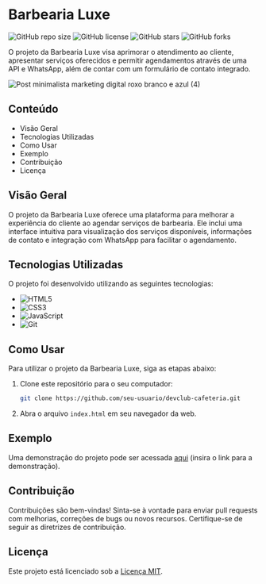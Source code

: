 # Barbearia Luxe

![GitHub repo size](https://img.shields.io/github/repo-size/seu-usuario/devclub-cafeteria)
![GitHub license](https://img.shields.io/github/license/seu-usuario/devclub-cafeteria)
![GitHub stars](https://img.shields.io/github/stars/seu-usuario/devclub-cafeteria?style=social)
![GitHub forks](https://img.shields.io/github/forks/seu-usuario/devclub-cafeteria?style=social)

O projeto da Barbearia Luxe visa aprimorar o atendimento ao cliente, apresentar serviços oferecidos e permitir agendamentos através de uma API e WhatsApp, além de contar com um formulário de contato integrado.

![Post minimalista marketing digital roxo branco e azul (4)](https://github.com/thmedu/Barbearia-Luxe/assets/141462806/3b523a34-9cee-4dca-b62c-27a01970c341)

## Conteúdo

- Visão Geral
- Tecnologias Utilizadas
- Como Usar
- Exemplo
- Contribuição
- Licença

## Visão Geral

O projeto da Barbearia Luxe oferece uma plataforma para melhorar a experiência do cliente ao agendar serviços de barbearia. Ele inclui uma interface intuitiva para visualização dos serviços disponíveis, informações de contato e integração com WhatsApp para facilitar o agendamento.

## Tecnologias Utilizadas

O projeto foi desenvolvido utilizando as seguintes tecnologias:

- ![HTML5](https://img.shields.io/badge/HTML5-%23E34F26.svg?style=for-the-badge&logo=html5&logoColor=white)
- ![CSS3](https://img.shields.io/badge/CSS3-%231572B6.svg?style=for-the-badge&logo=css3&logoColor=white)
- ![JavaScript](https://img.shields.io/badge/JavaScript-%23323330.svg?style=for-the-badge&logo=javascript&logoColor=%23F7DF1E)
- ![Git](https://img.shields.io/badge/Git-%23F05033.svg?style=for-the-badge&logo=git&logoColor=white)

## Como Usar

Para utilizar o projeto da Barbearia Luxe, siga as etapas abaixo:

1. Clone este repositório para o seu computador:

   ```bash
   git clone https://github.com/seu-usuario/devclub-cafeteria.git
   ```

2. Abra o arquivo `index.html` em seu navegador da web.

## Exemplo

Uma demonstração do projeto pode ser acessada [aqui](#) (insira o link para a demonstração).

## Contribuição

Contribuições são bem-vindas! Sinta-se à vontade para enviar pull requests com melhorias, correções de bugs ou novos recursos. Certifique-se de seguir as diretrizes de contribuição.

## Licença

Este projeto está licenciado sob a [Licença MIT](./LICENSE).
